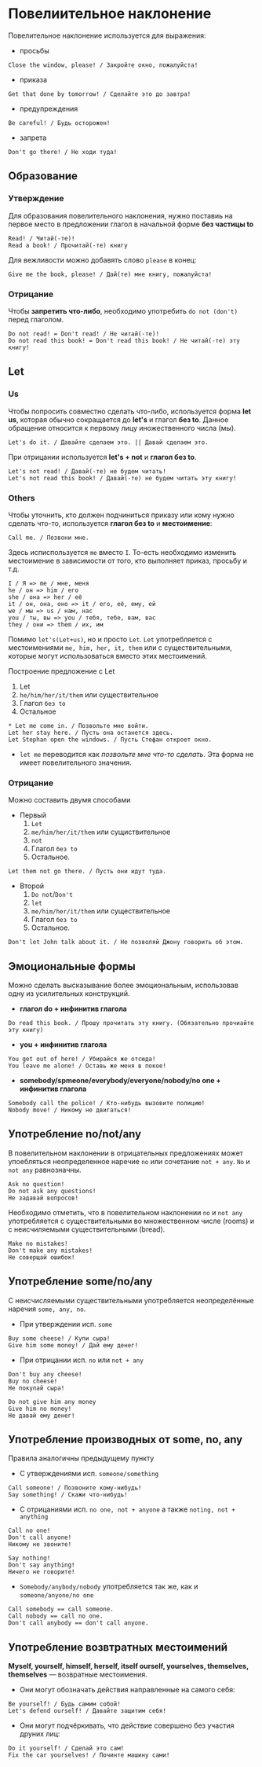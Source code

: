# Повелиительное наклонение

Повелительное наклонение используется для выражения:

* просьбы
```
Close the window, please! / Закройте окно, пожалуйста!
```
* приказа
```
Get that done by tomorrow! / Сделайте это до завтра!
```
* предупреждения
```
Be careful! / Будь осторожен!
```
* запрета
```
Don't go there! / Не ходи туда!
```

## Образование

### Утверждение

Для образования повелительного наклонения, нужно поставиь на первое место в предложении глагол в начальной форме **без частицы to**
```
Read! / Читай(-те)!
Read a book! / Прочитай(-те) книгу
```

Для вежливости можно добавять слово `please` в конец:
```
Give me the book, please! / Дай(те) мне книгу, пожалуйста!
```

### Отрицание

Чтобы **запретить что-либо**, необходимо употребить `do not (don't)` перед глаголом.

```
Do not read! = Don't read! / Не читай(-те)!
Do not read this book! = Don't read this book! / Не читай(-те) эту книгу!
```

## Let

### Us

Чтобы попросить совместно сделать что-либо, используется форма **let us**, которая обычно сокращается до **let's** и глагол **без to**. Данное обращение относится к первому лицу иножественного числа (мы).

```
Let's do it. / Давайте сделаем это. || Давай сделаем это.
```

При отрицании используется **let's + not** и **глагол без to**.

```
Let's not read! / Давай(-те) не будем читать!
Let's not read this book! / Давай(-те) не будем читать эту книгу!
```

### Others

Чтобы уточнить, кто должен подчиниться приказу или кому нужно сделать что-то, используется **глагол без to** и **местоимение**:

```
Call me. / Позвони мне.
```

Здесь исписпользуется `me` вместо `I`. То-есть необходимо изменить местоимение в зависимости от того, кто выполняет приказ, просьбу и т.д.

```
I / Я => me / мне, меня
he / он => him / его
she / она => her / её
it / он, она, оно => it / его, её, ему, ей
we / мы => us / нам, нас
you / ты, вы => you / тебя, тебе, вам, вас
they / они => them / их, им
```

Помимо `let's(Let+us)`, но и просто `Let`. `Let` употребляется с местоимениями `me, him, her, it, them` или с существительными, которые могут использоваться вместо этих местоимений.

Построение предложение с Let

1. Let
2. `he/him/her/it/them` или существительное
3. Глагол `без to`
4. Остальное

```
* Let me come in. / Позвольте мне войти.
Let her stay here. / Пусть она останется здесь.
Let Stephan open the windows. / Пусть Стефан откроет окно.
```
* `let me` переводится как *позвольте мне что-то сделать*. Эта форма не имеет повелительного значения.

### Отрицание

Можно составить двумя способами

* Первый
  1. `Let`
  2. `me/him/her/it/them` или сущиствительное
  3. `not`
  4. Глагол `без to`
  5. Остальное.

```
Let them not go there. / Пусть они идут туда.
```

* Второй
  1. `Do not`/`Don't`
  2. `let`
  3. `me/him/her/it/them` или существительное
  4. Глагол `без to`
  5. Остальное.

```
Don't let John talk about it. / Не позволяй Джону говорить об этом.
```  

## Эмоциональные формы

Можно сделать высказывание более эмоциональным, использовав одну из усилительных конструкций.

* **глагол do + инфинитив глагола**
```
Do read this book. / Прошу прочитать эту книгу. (Обязательно прочиайте эту книгу)
```
* **you + инфинитив глагола**
```
You get out of here! / Убирайся же отсюда!
You leave me alone! / Оставь же меня в покое!
```
* **somebody/spmeone/everybody/everyone/nobody/no one + инфинитив глагола**
```
Somebody call the police! / Кто-нибудь вызовите полицию!
Nobody move! / Никому не двигаться!
```

## Употребление no/not/any

В повелительном наклонении в отрицательных предложениях может упоебляться неопределенное наречие `no` или сочетание `not + any`. `No` и `not any` равнозначны.

```
Ask no question!
Do not ask any questions!
Не задавай вопросов!
```

Необходимо отметить, что в повелительном наклонении `no` и `not any` употребляется с существительными во множественном числе (rooms) и с неисчиляемыми существительными (bread).

```
Make no mistakes!
Don't make any mistakes!
Не соверщай ошибок!
```

## Употребление some/no/any

С неисчисляемыми существительными употребляется неопределённые наречия `some, any, no`.

* При утверждении исп. `some`

```
Buy some cheese! / Купи сыра!
Give him some money! / Дай ему денег!
```

* При отрицании исп. `no` или `not + any`

```
Don't buy any cheese!
Buy no cheese!
Не покупай сыра!
```

```
Do not give him any money
Give him no money!
Не давай ему денег!
```

## Употребление производных от some, no, any

Правила аналогичны предыдущему пункту

* С утверждениями исп. `someone/something`

```
Call someone! / Позвоните кому-нибудь!
Say something! / Скажи что-нибудь!
```

* С отрицаниями исп. `no one, not + anyone` а также `noting, not + anything`

```
Call no one!
Don't call anyone!
Никому не звоните!
```

```
Say nothing!
Don't say anything!
Ничего не говорите!
```

* `Somebody/anybody/nobody` употребляется так же, как и `someone/anyone/no one`

```
Call somebody == call someone.
Call nobody == call no one.
Don't call anybody == don't call anyone.
```

## Употребление возвтратных местоимений

**Myself, yourself, himself, herself, itself ourself, yourselves, themselves, themselves** — возвратные местоимения.

* Они могут обозначать действия направленные на самого себя:

```
Be yourself! / Будь самим собой!
Let's defend ourself! / Давайте защитим себя!
```

* Они могут подчёркивать, что действие совершено без участия друних лиц:

```
Do it yourself! / Сделай это сам!
Fix the car yourselves! / Починте машину сами!
```
